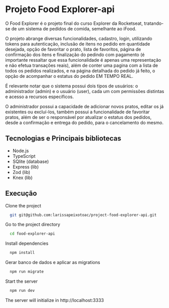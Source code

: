
# Projeto Food Explorer-api

O Food Explorer é o projeto final do curso Explorer da Rocketseat, tratando-se de um sistema de pedidos de comida, semelhante ao iFood. 

O projeto abrange diversas funcionalidades, cadastro, login, utilizando tokens para autenticação, inclusão de itens no pedido em quantidade desejada, opção de favoritar o prato, lista de favoritos, página de confirmação dos itens e finalização do pedindo com pagamento (é importante ressaltar que essa funcionalidade é apenas uma representação e não efetua transações reais), além de conter uma pagina com a lista de todos os pedidos realizados, e na página detalhada do pedido já feito, o opção de acompanhar o estatus do pedido EM TEMPO REAL.

É relevante notar que o sistema possui dois tipos de usuários: o administrador (admin) e o usuário (user), cada um com permissões distintas e acesso a recursos específicos.

O administrador possui a capacidade de adicionar novos pratos, editar os já existentes ou excluí-los, também possui a funcionalidade de favoritar pratos, além de ser o responsável por atualizar o estatus dos pedidos, desde a confirmação e entrega do pedido, para o cancelamento do mesmo.


## Tecnologias e Principais bibliotecas
- Node.js
- TypeScript
- SQlite (database)
- Express (lib)
- Zod (lib)
- Knex (lib)

## Execução

Clone the project

```bash
  git git@github.com:larissapeixotoac/project-food-explorer-api.git
```

Go to the project directory

```bash
  cd food-explorer-api
```

Install dependencies

```bash
  npm install
```

Gerar banco de dados e aplicar as migrations

```bash
  npm run migrate
```

Start the server

```bash
  npm run dev  
```
The server will initialize in http://localhost:3333 
